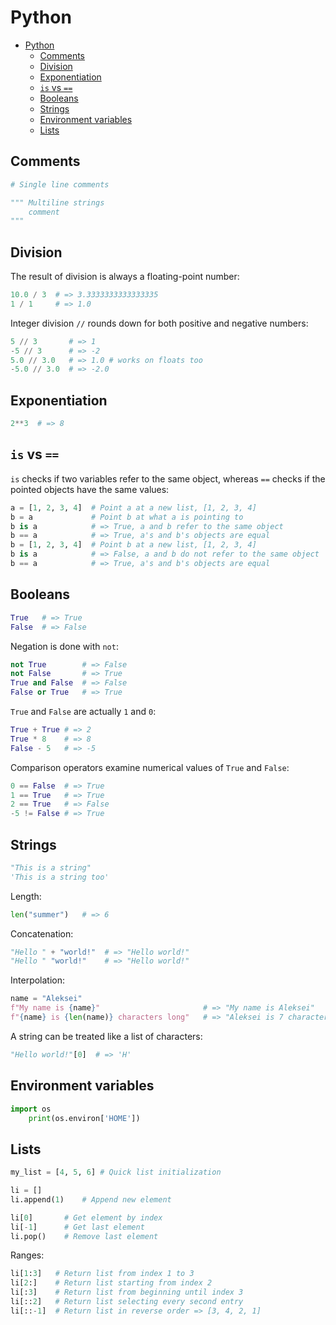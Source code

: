 # Python

- [Python](#python)
  - [Comments](#comments)
  - [Division](#division)
  - [Exponentiation](#exponentiation)
  - [`is` vs `==`](#is-vs-)
  - [Booleans](#booleans)
  - [Strings](#strings)
  - [Environment variables](#environment-variables)
  - [Lists](#lists)

## Comments

```py
# Single line comments

""" Multiline strings
    comment
"""
```

## Division

The result of division is always a floating-point number:

```py
10.0 / 3  # => 3.3333333333333335
1 / 1     # => 1.0
```

Integer division `//` rounds down for both positive and negative numbers:

```py
5 // 3       # => 1
-5 // 3      # => -2
5.0 // 3.0   # => 1.0 # works on floats too
-5.0 // 3.0  # => -2.0
```

## Exponentiation

```py
2**3  # => 8
```

## `is` vs `==`

`is` checks if two variables refer to the same object, whereas `==` checks
if the pointed objects have the same values:

```py
a = [1, 2, 3, 4]  # Point a at a new list, [1, 2, 3, 4]
b = a             # Point b at what a is pointing to
b is a            # => True, a and b refer to the same object
b == a            # => True, a's and b's objects are equal
b = [1, 2, 3, 4]  # Point b at a new list, [1, 2, 3, 4]
b is a            # => False, a and b do not refer to the same object
b == a            # => True, a's and b's objects are equal
```

## Booleans

```py
True   # => True
False  # => False
```

Negation is done with `not`:

```py
not True        # => False
not False       # => True
True and False  # => False
False or True   # => True
```

`True` and `False` are actually `1` and `0`:

```py
True + True # => 2
True * 8    # => 8
False - 5   # => -5
```

Comparison operators examine numerical values of `True` and `False`:

```py
0 == False  # => True
1 == True   # => True
2 == True   # => False
-5 != False # => True
```

## Strings

```py
"This is a string"
'This is a string too'
```

Length:

```py
len("summer")   # => 6
```

Concatenation:

```py
"Hello " + "world!"  # => "Hello world!"
"Hello " "world!"    # => "Hello world!"
```

Interpolation:

```py
name = "Aleksei"
f"My name is {name}"                       # => "My name is Aleksei"
f"{name} is {len(name)} characters long"   # => "Aleksei is 7 characters long"
```

A string can be treated like a list of characters:

```py
"Hello world!"[0]  # => 'H'
```

## Environment variables

```py
import os
    print(os.environ['HOME'])
```


## Lists

```py
my_list = [4, 5, 6] # Quick list initialization

li = []
li.append(1)    # Append new element

li[0]       # Get element by index
li[-1]      # Get last element
li.pop()    # Remove last element
```

Ranges:

```py
li[1:3]   # Return list from index 1 to 3
li[2:]    # Return list starting from index 2
li[:3]    # Return list from beginning until index 3
li[::2]   # Return list selecting every second entry
li[::-1]  # Return list in reverse order => [3, 4, 2, 1]
```

```py

```
